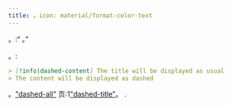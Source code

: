 ```yaml
---
title: 。icon: material/format-color-text
---
```


。:“ 。”

。:

```md
> [!info|dashed-content] The title will be displayed as usual
> The content will be displayed as dashed
```

。["dashed-all"](../combined-styling/page-20.md)
页:1["dashed-title"](../title-styling/page-20.md)。
.

